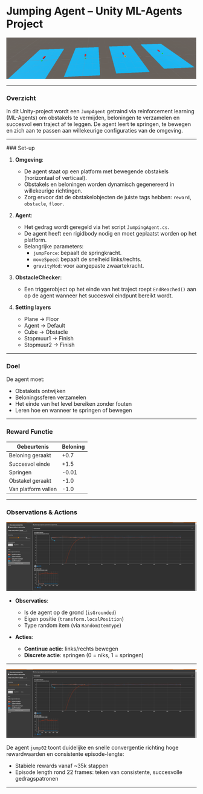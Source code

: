 # Jumping Agent – Unity ML-Agents Project

![Training screenshot](./training.png)

---

### Overzicht

In dit Unity-project wordt een `JumpAgent` getraind via reinforcement learning (ML-Agents) om obstakels te vermijden, beloningen te verzamelen en succesvol een traject af te leggen. De agent leert te springen, te bewegen en zich aan te passen aan willekeurige configuraties van de omgeving.

---

###️ Set-up

1. **Omgeving**:
   - De agent staat op een platform met bewegende obstakels (horizontaal of verticaal).
   - Obstakels en beloningen worden dynamisch gegenereerd in willekeurige richtingen.
   - Zorg ervoor dat de obstakelobjecten de juiste tags hebben: `reward`, `obstacle`, `floor`.

2. **Agent**:
   - Het gedrag wordt geregeld via het script `JumpingAgent.cs`.
   - De agent heeft een rigidbody nodig en moet geplaatst worden op het platform.
   - Belangrijke parameters:
     - `jumpForce`: bepaalt de springkracht.
     - `moveSpeed`: bepaalt de snelheid links/rechts.
     - `gravityMod`: voor aangepaste zwaartekracht.

3. **ObstacleChecker**:
   - Een triggerobject op het einde van het traject roept `EndReached()` aan op de agent wanneer het succesvol eindpunt bereikt wordt.

4. **Setting layers**
	- Plane -> Floor
	- Agent -> Default
	- Cube -> Obstacle
	- Stopmuur1 -> Finish
	- Stopmuur2 -> Finish

---

###  Doel

De agent moet:
- Obstakels ontwijken
- Beloningssferen verzamelen
- Het einde van het level bereiken zonder fouten
- Leren hoe en wanneer te springen of bewegen

---

###  Reward Functie

| Gebeurtenis                  | Beloning     |
|-----------------------------|--------------|
| Beloning geraakt            | +0.7         |
| Succesvol einde             | +1.5         |
| Springen                    | -0.01        |
| Obstakel geraakt            | -1.0         |
| Van platform vallen         | -1.0         |

---

###  Observations & Actions

![Observaties & Acties](./tenorboard.png)

- **Observaties**:
  - Is de agent op de grond (`isGrounded`)
  - Eigen positie (`transform.localPosition`)
  - Type random item (via `RandomItemType`)

- **Acties**:
  - **Continue actie**: links/rechts bewegen
  - **Discrete actie**: springen (0 = niks, 1 = springen)

---

![Training rewards](./tenorboard.png)

De agent `jump02` toont duidelijke en snelle convergentie richting hoge rewardwaarden en consistente episode-lengte:

- Stabiele rewards vanaf ~35k stappen
- Episode length rond 22 frames: teken van consistente, succesvolle gedragspatronen

---

